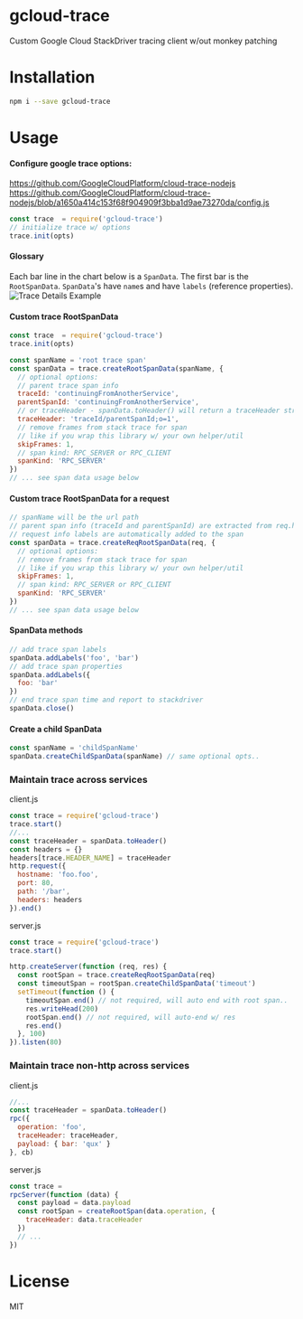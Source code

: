 # gcloud-trace
Custom Google Cloud StackDriver tracing client w/out monkey patching

# Installation
```bash
npm i --save gcloud-trace
```

# Usage
#### Configure google trace options:
https://github.com/GoogleCloudPlatform/cloud-trace-nodejs
https://github.com/GoogleCloudPlatform/cloud-trace-nodejs/blob/a1650a414c153f68f904909f3bba1d9ae73270da/config.js
```js
const trace  = require('gcloud-trace')
// initialize trace w/ options
trace.init(opts)
```

#### Glossary
Each bar line in the chart below is a `SpanData`.
The first bar is the `RootSpanData`. `SpanData`'s have `name`s and have `labels` (reference properties).
![Trace Details Example](https://cloud.google.com/trace/images/trace_details.png)

#### Custom trace RootSpanData
```js
const trace  = require('gcloud-trace')
trace.init(opts)

const spanName = 'root trace span'
const spanData = trace.createRootSpanData(spanName, {
  // optional options:
  // parent trace span info
  traceId: 'continuingFromAnotherService',
  parentSpanId: 'continuingFromAnotherService',
  // or traceHeader - spanData.toHeader() will return a traceHeader string to trace across services
  traceHeader: 'traceId/parentSpanId;o=1',
  // remove frames from stack trace for span
  // like if you wrap this library w/ your own helper/util
  skipFrames: 1,
  // span kind: RPC_SERVER or RPC_CLIENT
  spanKind: 'RPC_SERVER'
})
// ... see span data usage below
```

#### Custom trace RootSpanData for a request
```js
// spanName will be the url path
// parent span info (traceId and parentSpanId) are extracted from req.headers[trace.HEADER_NAME]
// request info labels are automatically added to the span
const spanData = trace.createReqRootSpanData(req, {
  // optional options:
  // remove frames from stack trace for span
  // like if you wrap this library w/ your own helper/util
  skipFrames: 1,
  // span kind: RPC_SERVER or RPC_CLIENT
  spanKind: 'RPC_SERVER'
})
// ... see span data usage below
```

#### SpanData methods
```js
// add trace span labels
spanData.addLabels('foo', 'bar')
// add trace span properties
spanData.addLabels({
  foo: 'bar'
})
// end trace span time and report to stackdriver
spanData.close()
```

#### Create a child SpanData
```js
const spanName = 'childSpanName'
spanData.createChildSpanData(spanName) // same optional opts..
```

### Maintain trace across services
client.js
```js
const trace = require('gcloud-trace')
trace.start()
//...
const traceHeader = spanData.toHeader()
const headers = {}
headers[trace.HEADER_NAME] = traceHeader
http.request({
  hostname: 'foo.foo',
  port: 80,
  path: '/bar',
  headers: headers
}).end()
```
server.js
```js
const trace = require('gcloud-trace')
trace.start()

http.createServer(function (req, res) {
  const rootSpan = trace.createReqRootSpanData(req)
  const timeoutSpan = rootSpan.createChildSpanData('timeout')
  setTimeout(function () {
    timeoutSpan.end() // not required, will auto end with root span..
    res.writeHead(200)
    rootSpan.end() // not required, will auto-end w/ res
    res.end()
  }, 100)
}).listen(80)
```

### Maintain trace non-http across services
client.js
```js
//...
const traceHeader = spanData.toHeader()
rpc({
  operation: 'foo',
  traceHeader: traceHeader,
  payload: { bar: 'qux' }
}, cb)
```
server.js
```js
const trace =
rpcServer(function (data) {
  const payload = data.payload
  const rootSpan = createRootSpan(data.operation, {
    traceHeader: data.traceHeader
  })
  // ...
})
```

# License
MIT
